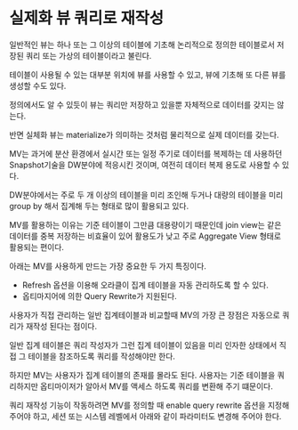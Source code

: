 # 실제화 뷰 쿼리로 재작성

일반적인 뷰는 하나 또는 그 이상의 테이블에 기초해 논리적으로 정의한 테이블로서 저장된 쿼리 또는 가상의 테이블이라고 불린다.

테이블이 사용될 수 있는 대부분 위치에 뷰를 사용할 수 있고, 뷰에 기초해 또 다른 뷰를 생성할 수도 있다.

정의에서도 알 수 있듯이 뷰는 쿼리만 저장하고 있을뿐 자체적으로 데이터를 갖지는 않는다.

반면 실체화 뷰는 materialize가 의미하는 것처럼 물리적으로 실제 데이터를 갖는다.

MV는 과거에 분산 환경에서 실시간 또는 일정 주기로 데이터를 복제하는 데 사용하던 Snapshot기술을 DW분야에 적응시킨 것이며, 여전히 데이터 복제 용도로 사용할 수 있다.

DW분야에서는 주로 두 개 이상의 테이블을 미리 조인해 두거나 대량의 테이블을 미리 group by 해서 집계해 두는 형태로 많이 활용되고 있다.

MV를 활용하는 이유는 기준 테이블이 그만큼 대용량이기 때문인데 join view는 같은 데이터를 중복 저장하는 비효율이 있어 활용도가 낮고 주로 Aggregate View 형태로 활용되는 편이다.

아래는 MV를 사용하게 만드는 가장 중요한 두 가지 특징이다.

-   Refresh 옵션을 이용해 오라클이 집계 테이블을 자동 관리하도록 할 수 있다.
-   옵티마지어에 의한 Query Rewrite가 지원된다.

사용자가 직접 관리하는 일반 집계테이블과 비교할때 MV의 가장 큰 장점은 자동으로 쿼리가 재작성 된다는 점이다.

일반 집계 테이블은 쿼리 작성자가 그런 집계 테이블이 있음을 미리 인자한 상태에서 직접 그 테이블을 참조하도록 쿼리를 작성해야만 한다.

하지만 MV는 사용자가 집계 테이블의 존재를 몰라도 된다. 사용자는 기준 테이블을 쿼리하지만 옵티마이저가 알아서 MV를 액세스 하도록 쿼리를 변환해 주기 떄문이다.

쿼리 재작성 기능이 작동하려면 MV를 정의할 때 enable query rewrite 옵션을 지정해 주어야 하고, 세션 또는 시스템 레벨에서 아래와 같이 파라미터도 변경해 주어야 한다.
